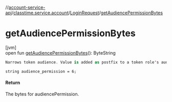 //[account-service-api](../../../index.md)/[classtime.service.account](../index.md)/[LoginRequest](index.md)/[getAudiencePermissionBytes](get-audience-permission-bytes.md)

# getAudiencePermissionBytes

[jvm]\
open fun [getAudiencePermissionBytes](get-audience-permission-bytes.md)(): ByteString

```kotlin
Narrows token audience. Value is added as postfix to a token role's audience. 

```
`string audience_permission = 6;`

#### Return

The bytes for audiencePermission.
